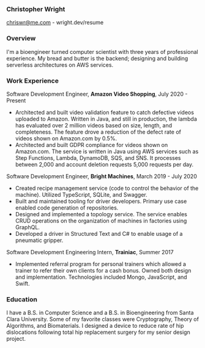 ### Christopher Wright
chriswr@me.com - wright.dev/resume

### Overview
I'm a bioengineer turned computer scientist with three years of professional experience. My bread and butter is the backend; designing and building serverless architectures on AWS services.

### Work Experience
Software Development Engineer, **Amazon Video Shopping**, July 2020 - Present
  * Architected and built video validation feature to catch defective videos uploaded to Amazon. Written in Java, and still in production, the lambda has evaluated over 2 million videos based on size, length, and completeness. The feature drove a reduction of the defect rate of videos shown on Amazon.com by 0.5%.
  * Architected and built GDPR compliance for videos shown on Amazon.com. The service is written in Java using AWS services such as Step Functions, Lambda, DynamoDB, SQS, and SNS. It processes between 2,000 and account deletion requests 5,000 requests per day.
  
Software Development Engineer, **Bright Machines**, March 2019 - July 2020 
  * Created recipe management service (code to control the behavior of the machine). Utilized TypeScript, SQLite, and Swagger.
  * Built and maintained tooling for driver developers. Primary use case enabled code generation of repositories.
  * Designed and implemented a topology service. The service enables CRUD operations on the organization of machines in factories using GraphQL.
  * Developed a driver in Structured Text and C# to enable usage of a pneumatic gripper.

Software Development Engineering Intern, **Trainiac**, Summer 2017
  * Implemented referral program for personal trainers which allowed a trainer to refer their own clients for a cash bonus. Owned both design and implementation. Technologies included Mongo, JavaScript, and Swift.


### Education
I have a B.S. in Computer Science and a B.S. in Bioengineering from Santa Clara University. Some of my favorite classes were Cryptography, Theory of Algorithms, and Biomaterials. I designed a device to reduce rate of hip dislocations following total hip replacement surgery for my senior design project.
